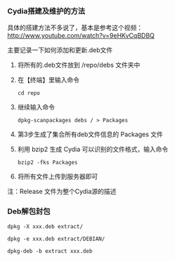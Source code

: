 ### Cydia搭建及维护的方法
具体的搭建方法不多说了，基本是参考这个视频：<http://www.youtube.com/watch?v=9eHKvCqBDBQ>

主要记录一下如何添加和更新.deb文件

1. 将所有的.deb文件放到 /repo/debs 文件夹中

2. 在【终端】里输入命令

	`cd repo`

3. 继续输入命令

	`dpkg-scanpackages debs / > Packages`

4. 第3步生成了集合所有deb文件信息的 Packages 文件

5. 利用 bzip2 生成 Cydia 可以识别的文件格式，输入命令

	`bzip2 -fks Packages`

6. 将所有文件上传到服务器即可

注：Release 文件为整个Cydia源的描述

### Deb解包封包

`dpkg -X xxx.deb extract/`

`dpkg -e xxx.deb extract/DEBIAN/ `

`dpkg-deb -b extract xxx.deb`